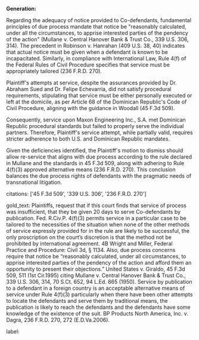 **Generation:**

Regarding the adequacy of notice provided to Co-defendants, fundamental principles of due process mandate that notice be "reasonably calculated, under all the circumstances, to apprise interested parties of the pendency of the action" (Mullane v. Central Hanover Bank & Trust Co., 339 U.S. 306, 314). The precedent in Robinson v. Hanrahan (409 U.S. 38, 40) indicates that actual notice must be given when a defendant is known to be incapacitated. Similarly, in compliance with International Law, Rule 4(f) of the Federal Rules of Civil Procedure specifies that service must be appropriately tailored (236 F.R.D. 270). 

Plaintiff's attempts at service, despite the assurances provided by Dr. Abraham Sued and Dr. Felipe Echevarria, did not satisfy procedural requirements, stipulating that service must be either personally executed or left at the domicile, as per Article 68 of the Dominican Republic's Code of Civil Procedure, aligning with the guidance in Woodall (45 F.3d 509).

Consequently, service upon Maxon Engineering Inc., S.A. met Dominican Republic procedural standards but failed to properly serve the individual partners. Therefore, Plaintiff's service attempt, while partially valid, requires stricter adherence to both U.S. and Dominican Republic mandates.

Given the deficiencies identified, the Plaintiff's motion to dismiss should allow re-service that aligns with due process according to the rule declared in Mullane and the standards in 45 F.3d 509, along with adhering to Rule 4(f)(3) approved alternative means (236 F.R.D. 270). This conclusion balances the due process rights of defendants with the pragmatic needs of transnational litigation.

citations: ['45 F.3d 509', '339 U.S. 306', '236 F.R.D. 270']

gold_text: Plaintiffs, request that if this court finds that service of process was insufficient, that they be given 20 days to serve Co-defendants by publication. Fed. R.Civ.P. 4(f)(3) permits service in a particular case to be tailored to the necessities of the situation when none of the other methods of service expressly provided for in the rule are likely to be successful, the only proscription on the court’s discretion is that the method not be prohibited by international agreement. 4B Wright and Miller, Federal Practice and Procedure: Civil 3d, § 1134. Also, due process concerns require that notice be “reasonably calculated, under all circumstances, to apprise interested parties of the pendency of the action and afford them an opportunity to present their objections.” United States v. Giraldo, 45 F.3d 509, 511 (1st Cir.1995) citing Mullane v. Central Hanover Bank & Trust Co., 339 U.S. 306, 314, 70 S.Ct. 652, 94 L.Ed. 865 (1950). Service by publication to a defendant in a foreign country is an acceptable alternative means of service under Rule 4(f)(3) particularly when there have been other attempts to locate the defendants and serve them by traditional means, the publication is likely to reach the defendants and the defendants have some knowledge of the existence of the suit. BP Products North America, Inc. v. Dagra, 236 F.R.D. 270, 272 (E.D.Va.2006).

label: 